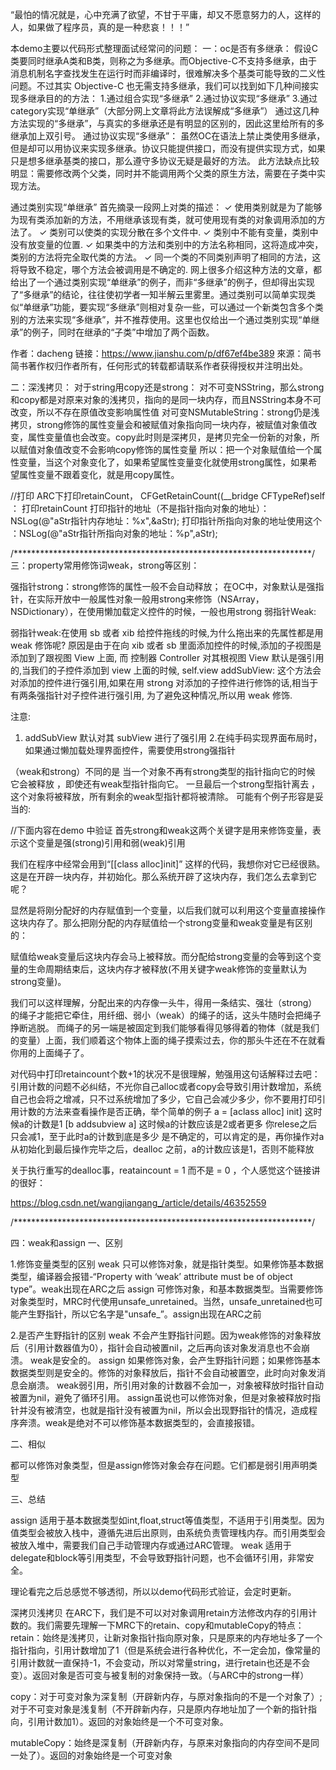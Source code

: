 
“最怕的情况就是，心中充满了欲望，不甘于平庸，却又不愿意努力的人，这样的人，如果做了程序员，真的是一种悲哀！！！”

本demo主要以代码形式整理面试经常问的问题：
一：oc是否有多继承：
假设C类要同时继承A类和B类，则称之为多继承。而Objective-C不支持多继承，由于消息机制名字查找发生在运行时而非编译时，很难解决多个基类可能导致的二义性问题。不过其实 Objective-C 也无需支持多继承，我们可以找到如下几种间接实现多继承目的的方法：
1.通过组合实现“多继承”
2.通过协议实现“多继承”
3.通过category实现“单继承”（大部分网上文章将此方法误解成“多继承”）
通过这几种方法实现的“多继承”，与真实的多继承还是有明显的区别的，因此这里给所有的多继承加上双引号。
通过协议实现“多继承”：
虽然OC在语法上禁止类使用多继承，但是却可以用协议来实现多继承。协议只能提供接口，而没有提供实现方式，如果只是想多继承基类的接口，那么遵守多协议无疑是最好的方法。
此方法缺点比较明显：需要修改两个父类，同时并不能调用两个父类的原生方法，需要在子类中实现方法。

通过类别实现“单继承”
首先摘录一段网上对类的描述：
✓ 使用类别就是为了能够为现有类添加新的方法，不用继承该现有类，就可使用现有类的对象调用添加的方法了。
✓ 类别可以使类的实现分散在多个文件中.
✓ 类别中不能有变量，类别中没有放变量的位置.
✓ 如果类中的方法和类别中的方法名称相同，这将造成冲突，类别的方法将完全取代类的方法。
✓ 同一个类的不同类别声明了相同的方法，这将导致不稳定，哪个方法会被调用是不确定的.
网上很多介绍这种方法的文章，都给出了一个通过类别实现“单继承”的例子，而非“多继承”的例子，但却得出实现了“多继承”的结论，往往使初学者一知半解云里雾里。通过类别可以简单实现类似“单继承”功能，要实现“多继承”则相对复杂一些，可以通过一个新类包含多个类别的方法来实现“多继承”，并不推荐使用。这里也仅给出一个通过类别实现“单继承”的例子，同时在继承的“子类”中增加了两个函数。

作者：dacheng
链接：https://www.jianshu.com/p/df67ef4be389
來源：简书
简书著作权归作者所有，任何形式的转载都请联系作者获得授权并注明出处。

二：深浅拷贝：
对于string用copy还是strong：
对不可变NSString，那么strong和copy都是对原来对象的浅拷贝，指向的是同一块内存，而且NSString本身不可改变，所以不存在原值改变影响属性值
对可变NSMutableString：strong仍是浅拷贝，strong修饰的属性变量会和被赋值对象指向同一块内存，被赋值对象值改变，属性变量值也会改变。copy此时则是深拷贝，是拷贝完全一份新的对象，所以赋值对象值改变不会影响copy修饰的属性变量
所以：把一个对象赋值给一个属性变量，当这个对象变化了，如果希望属性变量变化就使用strong属性，如果希望属性变量不跟着变化，就是用copy属性。

//打印
ARC下打印retainCount， CFGetRetainCount((__bridge CFTypeRef)self  ： 打印retainCount
打印指针的地址（不是指针指向对象的地址）：NSLog(@"aStr指针内存地址：%x",&aStr);
打印指针所指向对象的地址使用这个 ：NSLog(@"aStr指针所指向对象的地址：%p",aStr);

/********************************************************************/
三：property常用修饰词weak，strong等区别：

强指针strong：strong修饰的属性一般不会自动释放；
在OC中，对象默认是强指针，在实际开放中一般属性对象一般用strong来修饰（NSArray，NSDictionary），在使用懒加载定义控件的时候，一般也用strong
弱指针Weak:

弱指针weak:在使用 sb 或者 xib 给控件拖线的时候,为什么拖出来的先属性都是用 weak 修饰呢?
原因是由于在向 xib 或者 sb 里面添加控件的时候,添加的子视图是添加到了跟视图 View 上面, 而 控制器 Controller 对其根视图 View 默认是强引用的,当我们的子控件添加到 view 上面的时候, self.view addSubView: 这个方法会对添加的控件进行强引用,如果在用 strong 对添加的子控件进行修饰的话,相当于有两条强指针对子控件进行强引用, 为了避免这种情况,所以用 weak 修饰.

注意: 
1. addSubView 默认对其 subView 进行了强引用
2.在纯手码实现界面布局时，如果通过懒加载处理界面控件，需要使用strong强指针

（weak和strong）不同的是 当一个对象不再有strong类型的指针指向它的时候 它会被释放  ，即使还有weak型指针指向它。
一旦最后一个strong型指针离去 ，这个对象将被释放，所有剩余的weak型指针都将被清除。
可能有个例子形容是妥当的:




//下面内容在demo 中验证
首先strong和weak这两个关键字是用来修饰变量，表示这个变量是强(strong)引用和弱(weak)引用

我们在程序中经常会用到“[[class alloc]init]” 这样的代码，我想你对它已经很熟。这是在开辟一块内存，并初始化。那么系统开辟了这块内存，我们怎么去拿到它呢？

显然是将刚分配好的内存赋值到一个变量，以后我们就可以利用这个变量直接操作这块内存了。那么把刚分配的内存赋值给一个strong变量和weak变量是有区别的：

赋值给weak变量后这块内存会马上被释放。而分配给strong变量的会等到这个变量的生命周期结束后，这块内存才被释放(不用关键字weak修饰的变量默认为strong变量)。

我们可以这样理解，分配出来的内存像一头牛，得用一条结实、强壮（strong）的绳子才能把它牵住，用纤细、弱小（weak）的绳子的话，这头牛随时会把绳子挣断逃脱。
而绳子的另一端是被固定到我们能够看得见够得着的物体（就是我们的变量）上面，我们顺着这个物体上面的绳子摸索过去，你的那头牛还在不在就看你用的上面绳子了。

对代码中打印retaincount个数+1的状况不是很理解，勉强用这句话解释过去吧：
引用计数的问题不必纠结，不光你自己alloc或者copy会导致引用计数增加，系统自己也会将之增减，只不过系统增加了多少，它自己会减少多少，你不要用打印引用计数的方法来查看操作是否正确，举个简单的例子  a = [aclass alloc] init]  这时候a的计数是1  [b addsubview a] 这时候a的计数应该是2或者更多 你relese之后 只会减1，至于此时a的计数到底是多少 是不确定的，可以肯定的是，再你操作对a从初始化到最后操作完毕之后，dealloc 之前，a的计数应该是1，否则不能释放 

关于执行重写的dealloc事，reataincount = 1 而不是 = 0 ，个人感觉这个链接讲的很好：

https://blog.csdn.net/wangjiangang_/article/details/46352559

/********************************************************************/

四：weak和assign
一、区别

1.修饰变量类型的区别
weak 只可以修饰对象，就是指针类型。如果修饰基本数据类型，编译器会报错-“Property with ‘weak’ attribute must be of object type”。weak出现在ARC之后
assign 可修饰对象，和基本数据类型。当需要修饰对象类型时，MRC时代使用unsafe_unretained。当然，unsafe_unretained也可能产生野指针，所以它名字是"unsafe_”。assign出现在ARC之前

2.是否产生野指针的区别
weak 不会产生野指针问题。因为weak修饰的对象释放后（引用计数器值为0），指针会自动被置nil，之后再向该对象发消息也不会崩溃。 weak是安全的。
assign 如果修饰对象，会产生野指针问题；如果修饰基本数据类型则是安全的。修饰的对象释放后，指针不会自动被置空，此时向对象发消息会崩溃。
weak弱引用，所引用对象的计数器不会加一，对象被释放时指针自动被置为nil，避免了循环引用。
assign虽说也可以修饰对象，但是对象被释放时指针并没有被清空，也就是指针没有被置为nil，所以会出现野指针的情况，造成程序奔溃。weak是绝对不可以修饰基本数据类型的，会直接报错。

二、相似

都可以修饰对象类型，但是assign修饰对象会存在问题。它们都是弱引用声明类型

三、总结

assign 适用于基本数据类型如int,float,struct等值类型，不适用于引用类型。因为值类型会被放入栈中，遵循先进后出原则，由系统负责管理栈内存。而引用类型会被放入堆中，需要我们自己手动管理内存或通过ARC管理。
weak 适用于delegate和block等引用类型，不会导致野指针问题，也不会循环引用，非常安全。






理论看完之后总感觉不够透彻，所以以demo代码形式验证，会定时更新。


深拷贝浅拷贝
在ARC下，我们是不可以对对象调用retain方法修改内存的引用计数的。我们需要先理解一下MRC下的retain、copy和mutableCopy的特点：
retain：始终是浅拷贝，让新对象指针指向原对象，只是原来的内存地址多了一个指针指向，引用计数增加了1（但是系统会进行各种优化，不一定会加，像常量的引用计数就一直保持-1，不会变动，所以对常量string，进行retain也还是不会变）。返回对象是否可变与被复制的对象保持一致。（与ARC中的strong一样） 

copy：对于可变对象为深复制（开辟新内存，与原对象指向的不是一个对象了）;对于不可变对象是浅复制（不开辟新内存，只是原内存地址加了一个新的指针指向，引用计数加1）。返回的对象始终是一个不可变对象。 

mutableCopy：始终是深复制（开辟新内存，与原来对象指向的内存空间不是同一处了）。返回的对象始终是一个可变对象

